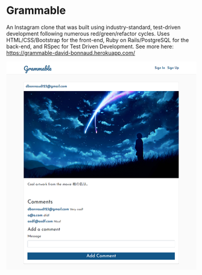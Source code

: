 # Grammable
An Instagram clone that was built using industry-standard, test-driven development following numerous red/green/refactor cycles. Uses HTML/CSS/Bootstrap for the front-end, Ruby on Rails/PostgreSQL for the back-end, and RSpec for Test Driven Development. See more here: https://grammable-david-bonnaud.herokuapp.com/
 
<img src="grammable.png" alt="Grammable Screenshot"> 

  
